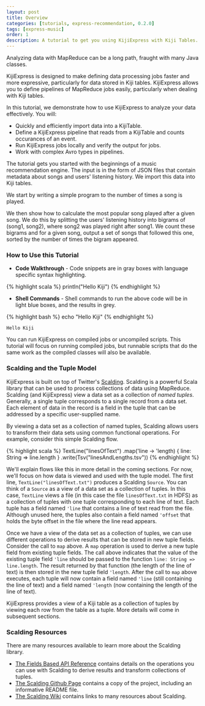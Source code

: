 ```yaml
---
layout: post
title: Overview
categories: [tutorials, express-recommendation, 0.2.0]
tags: [express-music]
order: 1
description: A tutorial to get you using KijiExpress with Kiji Tables.
---
```


Analyzing data with MapReduce can be a long path, fraught with many Java classes.

KijiExpress is designed to make defining data processing jobs faster and more
expressive, particularly for data stored in Kiji tables. KijiExpress allows you
to define pipelines of MapReduce jobs easily, particularly when dealing with Kiji tables.


In this tutorial, we demonstrate how to use KijiExpress to analyze your data effectively. You will:

* Quickly and efficiently import data into a KijiTable.
* Define a KijiExpress pipeline that reads from a KijiTable and counts occurances of an event.
* Run KijiExpress jobs locally and verify the output for jobs.
* Work with complex Avro types in pipelines.

The tutorial gets you started with the beginnings of a music recommendation engine. The input is in
the form of JSON files that contain metadata about songs and users' listening history. We import this
data into Kiji tables.

We start by writing a simple program to the number of times a song is played.

We then show how to calculate the most popular song played after a given song. We do this by
splitting the users' listening history into bigrams of (song1, song2), where song2 was played right after
song1. We count these bigrams and for a given song, output a set of songs that followed this one, sorted
by the number of times the bigram appeared.

### How to Use this Tutorial

* **Code Walkthrough** - Code snippets are in gray boxes with language specific syntax highlighting.

{% highlight scala %}
println("Hello Kiji")
{% endhighlight %}

* **Shell Commands** - Shell commands to run the above code will be in light blue boxes, and the results in grey.

<div class="userinput">
{% highlight bash %}
echo "Hello Kiji"
{% endhighlight %}
</div>

    Hello Kiji

You can run KijiExpress on compiled jobs or uncompiled scripts. This tutorial will focus on running
compiled jobs, but runnable scripts that do the same work as the compiled classes will also be available.

### Scalding and the Tuple Model

KijiExpress is built on top of Twitter's [Scalding](http://github.com/twitter/scalding). Scalding is
a powerful Scala library that can be used to process collections of data using MapReduce. Scalding
(and KijiExpress) view a data set as a collection of _named tuples_. Generally, a single tuple
corresponds to a single record from a data set. Each element of data in the record is a field in the
tuple that can be addressed by a specific user-supplied name. 

By viewing a data set as a collection of named tuples, Scalding allows users to transform their data
sets using common functional operations. For example, consider this simple Scalding flow.

{% highlight scala %}
TextLine("linesOfText")
  .map('line -> 'length) { line: String => line.length }
  .write(Tsv("linesAndLengths.tsv"))
{% endhighlight %}

We'll explain flows like this in more detail in the coming sections. For now, we'll focus on how
data is viewed and used with the tuple model. The first line, `TextLine("linesOfText.txt")` produces a
Scalding `Source`. You can think of a `Source` as a view of a data set as a collection of tuples. In
this case, `TextLine` views a file (in this case the file `linesOfText.txt` in HDFS) as a collection
of tuples with one tuple corresponding to each line of text. Each tuple has a field named `'line`
that contains a line of text read from the file. Although unused here, the tuples also contain a
field named `'offset` that holds the byte offset in the file where the line read appears.

Once we have a view of the data set as a collection of tuples, we can use different operations to
derive results that can be stored in new tuple fields. Consider the call to `map` above. A `map`
operation is used to derive a new tuple field from existing tuple fields. The call above indicates
that the value of the existing tuple field `'line` should be passed to the function `line: String =>
line.length`. The result returned by that function (the length of the line of text) is then stored
in the new tuple field `'length`. After the call to `map` above executes, each tuple will now
contain a field named `'line` (still containing the line of text) and a field named `'length` (now
containing the length of the line of text).

KijiExpress provides a view of a Kiji table as a collection of tuples by viewing each row from the
table as a tuple. More details will come in subsequent sections.

### Scalding Resources
There are many resources available to learn more about the Scalding library.

* [The Fields Based API
  Reference](http://github.com/twitter/scalding/wiki/Fields-based-API-Reference) contains details on
  the operations you can use with Scalding to derive results and transform collections of tuples.
* [The Scalding Github Page](http://github.com/twitter/scalding) contains a copy of the project,
  including an informative README file.
* [The Scalding Wiki](http://github.com/twitter/scalding/wiki) contains links to many resources
  about Scalding.

